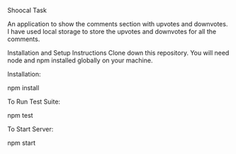 Shoocal Task

An application to show the comments section with upvotes and downvotes. I have used local storage to store the upvotes and downvotes for all the comments.

Installation and Setup Instructions
Clone down this repository. You will need node and npm installed globally on your machine.

Installation:

npm install

To Run Test Suite:

npm test

To Start Server:

npm start

